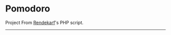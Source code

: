 
Pomodoro
========

<!--
********************************************************************************
**                                                                            **
** We're looking for contributors for developp this Pomodoro 's Project       **
**                                                                            **
** You can work with NetBeans, know HTML5 / CSS3 or PHP or MySQL or jQuery ?  **
**                                                                            **
** Please contact-us at : POMODO dot MANUDON.COM                              **
**                                                                            **
** https://github.com/GrCOTE7/pomodoro                                        **
**                                                                            **
********************************************************************************
-->

Project From <a href='https://github.com/rendekarf' target='_blank'>Rendekarf</a>'s PHP script.
<hr>